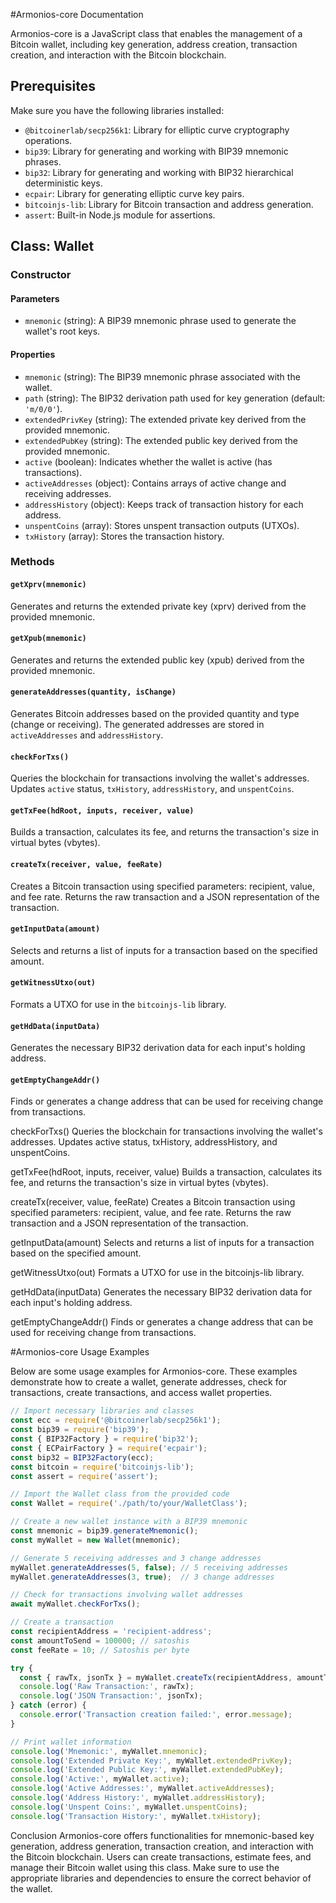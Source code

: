 #Armonios-core Documentation

Armonios-core is a JavaScript class that enables the management of a Bitcoin wallet, including key generation, address creation, transaction creation, and interaction with the Bitcoin blockchain.

## Prerequisites

Make sure you have the following libraries installed:

- `@bitcoinerlab/secp256k1`: Library for elliptic curve cryptography operations.
- `bip39`: Library for generating and working with BIP39 mnemonic phrases.
- `bip32`: Library for generating and working with BIP32 hierarchical deterministic keys.
- `ecpair`: Library for generating elliptic curve key pairs.
- `bitcoinjs-lib`: Library for Bitcoin transaction and address generation.
- `assert`: Built-in Node.js module for assertions.

## Class: Wallet

### Constructor

#### Parameters

- `mnemonic` (string): A BIP39 mnemonic phrase used to generate the wallet's root keys.

#### Properties

- `mnemonic` (string): The BIP39 mnemonic phrase associated with the wallet.
- `path` (string): The BIP32 derivation path used for key generation (default: `'m/0/0'`).
- `extendedPrivKey` (string): The extended private key derived from the provided mnemonic.
- `extendedPubKey` (string): The extended public key derived from the provided mnemonic.
- `active` (boolean): Indicates whether the wallet is active (has transactions).
- `activeAddresses` (object): Contains arrays of active change and receiving addresses.
- `addressHistory` (object): Keeps track of transaction history for each address.
- `unspentCoins` (array): Stores unspent transaction outputs (UTXOs).
- `txHistory` (array): Stores the transaction history.

### Methods

#### `getXprv(mnemonic)`

Generates and returns the extended private key (xprv) derived from the provided mnemonic.

#### `getXpub(mnemonic)`

Generates and returns the extended public key (xpub) derived from the provided mnemonic.

#### `generateAddresses(quantity, isChange)`

Generates Bitcoin addresses based on the provided quantity and type (change or receiving). The generated addresses are stored in `activeAddresses` and `addressHistory`.

#### `checkForTxs()`

Queries the blockchain for transactions involving the wallet's addresses. Updates `active` status, `txHistory`, `addressHistory`, and `unspentCoins`.

#### `getTxFee(hdRoot, inputs, receiver, value)`

Builds a transaction, calculates its fee, and returns the transaction's size in virtual bytes (vbytes).

#### `createTx(receiver, value, feeRate)`

Creates a Bitcoin transaction using specified parameters: recipient, value, and fee rate. Returns the raw transaction and a JSON representation of the transaction.

#### `getInputData(amount)`

Selects and returns a list of inputs for a transaction based on the specified amount.

#### `getWitnessUtxo(out)`

Formats a UTXO for use in the `bitcoinjs-lib` library.

#### `getHdData(inputData)`

Generates the necessary BIP32 derivation data for each input's holding address.

#### `getEmptyChangeAddr()`

Finds or generates a change address that can be used for receiving change from transactions.

checkForTxs()
Queries the blockchain for transactions involving the wallet's addresses. Updates active status, txHistory, addressHistory, and unspentCoins.

getTxFee(hdRoot, inputs, receiver, value)
Builds a transaction, calculates its fee, and returns the transaction's size in virtual bytes (vbytes).

createTx(receiver, value, feeRate)
Creates a Bitcoin transaction using specified parameters: recipient, value, and fee rate. Returns the raw transaction and a JSON representation of the transaction.

getInputData(amount)
Selects and returns a list of inputs for a transaction based on the specified amount.

getWitnessUtxo(out)
Formats a UTXO for use in the bitcoinjs-lib library.

getHdData(inputData)
Generates the necessary BIP32 derivation data for each input's holding address.

getEmptyChangeAddr()
Finds or generates a change address that can be used for receiving change from transactions.

#Armonios-core Usage Examples

Below are some usage examples for Armonios-core. These examples demonstrate how to create a wallet, generate addresses, check for transactions, create transactions, and access wallet properties.

```javascript
// Import necessary libraries and classes
const ecc = require('@bitcoinerlab/secp256k1');
const bip39 = require('bip39');
const { BIP32Factory } = require('bip32');
const { ECPairFactory } = require('ecpair');
const bip32 = BIP32Factory(ecc);
const bitcoin = require('bitcoinjs-lib');
const assert = require('assert');

// Import the Wallet class from the provided code
const Wallet = require('./path/to/your/WalletClass');

// Create a new wallet instance with a BIP39 mnemonic
const mnemonic = bip39.generateMnemonic();
const myWallet = new Wallet(mnemonic);

// Generate 5 receiving addresses and 3 change addresses
myWallet.generateAddresses(5, false); // 5 receiving addresses
myWallet.generateAddresses(3, true);  // 3 change addresses

// Check for transactions involving wallet addresses
await myWallet.checkForTxs();

// Create a transaction
const recipientAddress = 'recipient-address';
const amountToSend = 100000; // satoshis
const feeRate = 10; // Satoshis per byte

try {
  const { rawTx, jsonTx } = myWallet.createTx(recipientAddress, amountToSend, feeRate);
  console.log('Raw Transaction:', rawTx);
  console.log('JSON Transaction:', jsonTx);
} catch (error) {
  console.error('Transaction creation failed:', error.message);
}

// Print wallet information
console.log('Mnemonic:', myWallet.mnemonic);
console.log('Extended Private Key:', myWallet.extendedPrivKey);
console.log('Extended Public Key:', myWallet.extendedPubKey);
console.log('Active:', myWallet.active);
console.log('Active Addresses:', myWallet.activeAddresses);
console.log('Address History:', myWallet.addressHistory);
console.log('Unspent Coins:', myWallet.unspentCoins);
console.log('Transaction History:', myWallet.txHistory);
```
Conclusion
Armonios-core offers functionalities for mnemonic-based key generation, address generation, transaction creation, and interaction with the Bitcoin blockchain. Users can create transactions, estimate fees, and manage their Bitcoin wallet using this class. Make sure to use the appropriate libraries and dependencies to ensure the correct behavior of the wallet.
